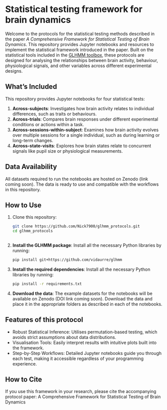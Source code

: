 # Statistical testing framework for brain dynamics
Welcome to the protocols for the statistical testing methods described in the paper *A Comprehensive Framework for Statistical Testing of Brain Dynamics*. This repository provides Jupyter notebooks and resources to implement the statistical framework introduced in the paper. Built on the statistical tools included in the [GLHMM toolbox](https://github.com/vidaurre/glhmm), these protocols are designed for analysing the relationships between brain activity, behaviour, physiological signals, and other variables across different experimental designs. 

## What’s Included
This repository provides Jupyter notebooks for four statistical tests:
1. **Across-subjects**: Investigates how brain activity relates to individual differences, such as traits or behaviours.
2. **Across-trials**: Compares brain responses under different experimental conditions or actions within a task.
3. **Across-sessions-within-subject**: Examines how brain activity evolves over multiple sessions for a single individual, such as during learning or long-term changes.
4. **Across-state-visits**: Explores how brain states relate to concurrent signals like pupil size or physiological measurements.

## Data Availability
All datasets required to run the notebooks are hosted on Zenodo (link coming soon). The data is ready to use and compatible with the workflows in this repository.

## How to Use
1. Clone this repository:
   ```bash
   git clone https://github.com/Nick7900/glhmm_protocols.git
   cd glhmm_protocols
  
2. **Install the GLHMM package**: 
Install all the necessary Python libraries by running:
   ```bash
   pip install git+https://github.com/vidaurre/glhmm

3. **Install the required dependencies**: 
Install all the necessary Python libraries by running:
   ```bash
   pip install -r requirements.txt

4. **Download the data**: 
The example datasets for the notebooks will be available on Zenodo (DOI link coming soon). Download the data and place it in the appropriate folders as described in each of the notebooks.

## Features of this protocol
* Robust Statistical Inference: Utilises permutation-based testing, which avoids strict assumptions about data distributions.
* Visualisation Tools: Easily interpret results with intuitive plots built into the framework.
* Step-by-Step Workflows: Detailed Jupyter notebooks guide you through each test, making it accessible regardless of your programming experience.

## How to Cite
If you use this framework in your research, please cite the accompanying protocol paper:
A Comprehensive Framework for Statistical Testing of Brain Dynamics
